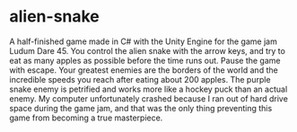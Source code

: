 # alien-snake
A half-finished game made in C# with the Unity Engine for the game jam Ludum Dare 45. 
You control the alien snake with the arrow keys, and try to eat as many apples as possible before the time runs out. Pause the game with escape. Your greatest enemies are the borders of the world and the incredible speeds you reach after eating about 200 apples. The purple snake enemy is petrified and works more like a hockey puck than an actual enemy. 
My computer unfortunately crashed because I ran out of hard drive space during the game jam, and that was the only thing preventing this game from becoming a true masterpiece.
